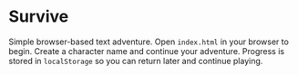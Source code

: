 # Survive

Simple browser-based text adventure. Open `index.html` in your browser to begin. Create a character name and continue your adventure. Progress is stored in `localStorage` so you can return later and continue playing.
